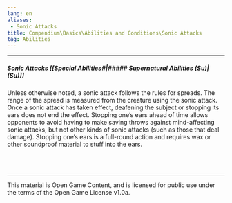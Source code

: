 ```yaml
---
lang: en
aliases:
 - Sonic Attacks
title: Compendium\Basics\Abilities and Conditions\Sonic Attacks
tag: Abilities
---
```


---
##### Sonic Attacks [[Special Abilities#|##### Supernatural Abilities (Su)|(Su)]]

Unless otherwise noted, a sonic attack follows the rules for spreads. The range of the spread is measured from the creature using the sonic attack. Once a sonic attack has taken effect, deafening the subject or stopping its ears does not end the effect. Stopping one’s ears ahead of time allows opponents to avoid having to make saving throws against mind-affecting sonic attacks, but not other kinds of sonic attacks (such as those that deal damage). Stopping one’s ears is a full-round action and requires wax or other soundproof material to stuff into the ears.


<br><br>

---

This material is Open Game Content, and is licensed for public use under the terms of the Open Game License v1.0a.
